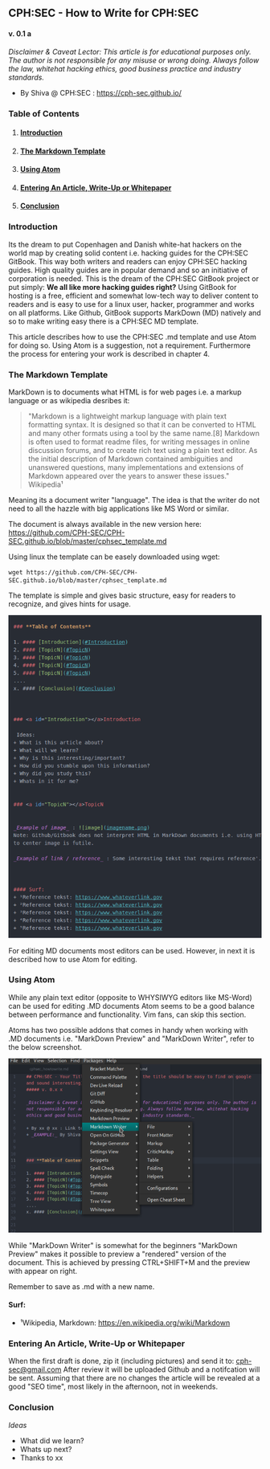 ## CPH:SEC - How to Write for CPH:SEC
#### v. 0.1  a

_Disclaimer & Caveat Lector: This article is for educational purposes only. The author is not responsible for any misuse or wrong doing. Always follow the law, whitehat hacking ethics, good business practice and industry standards._

+ By Shiva @ CPH:SEC : https://cph-sec.github.io/



### **Table of Contents**

1. #### [Introduction](#Introduction)
2. #### [The Markdown Template](#Template)
3. #### [Using Atom](#Atom)
4. #### [Entering An Article, Write-Up or Whitepaper](#Entering)
5. #### [Conclusion](#Conclusion)



### <a id="Introduction"></a>Introduction

Its the dream to put Copenhagen and Danish white-hat hackers on the world map by creating solid content i.e. hacking guides for the CPH:SEC GitBook.
This way both writers and readers can enjoy CPH:SEC hacking guides. High quality guides are in popular demand and so an initiative of corporation is needed.
This is the dream of the CPH:SEC GitBook project or put simply: **We all like more hacking guides right?**
Using GitBook for hosting is a free, efficient and somewhat low-tech way to deliver content to readers and is easy to use for a linux user, hacker, programmer and works on all platforms.
Like Github, GitBook supports MarkDown (MD) natively and so to make writing easy there is a CPH:SEC MD template.

This article describes how to use the CPH:SEC .md template and use Atom for doing so. Using Atom is a suggestion, not a requirement.
Furthermore the process for entering your work is described in chapter 4.


### <a id="Template"></a>The Markdown Template

MarkDown is to documents what HTML is for web pages i.e. a markup language or as wikipedia desribes it:

> "Markdown is a lightweight markup language with plain text formatting syntax. It is designed so that it can be converted to HTML and many other formats using a tool by the same name.[8] Markdown is often used to format readme files, for writing messages in online discussion forums, and to create rich text using a plain text editor. As the initial description of Markdown contained ambiguities and unanswered questions, many implementations and extensions of Markdown appeared over the years to answer these issues."
> Wikipedia¹

Meaning its a document writer "language". The idea is that the writer do not need to all the hazzle with big applications like MS Word or similar.

The document is always available in the new version here: https://github.com/CPH-SEC/CPH-SEC.github.io/blob/master/cphsec_template.md

Using linux the template can be easely downloaded using wget:

```
wget https://github.com/CPH-SEC/CPH-SEC.github.io/blob/master/cphsec_template.md
```

The template is simple and gives basic structure, easy for readers to recognize, and gives hints for usage.

![image](template_shot.png)

For editing MD documents most editors can be used. However, in next it is described how to use Atom for editing.


### <a id="Atom"></a>Using Atom

While any plain text editor (opposite to WHYSIWYG editors like MS-Word) can be used for editing .MD documents Atom seems to be a good balance between performance and functionality. Vim fans, can skip this section.

Atoms has two possible addons that comes in handy when working with .MD documents i.e. "MarkDown Preview" and "MarkDown Writer", refer to the below screenshot.

![image](atom_menus.png)

While "MarkDown Writer" is somewhat for the beginners "MarkDown Preview" makes it possible to preview a "rendered" version of the document. This is achieved by pressing CTRL+SHIFT+M and the preview with appear on right.

Remember to save as .md with a new name.


#### Surf:
+ ¹Wikipedia, Markdown: https://en.wikipedia.org/wiki/Markdown

### <a id="Entering"></a>Entering An Article, Write-Up or Whitepaper

When the first draft is done, zip it (including pictures) and send it to: cph-sec@gmail.com
After review it will be uploaded Github and a notifcation will be sent.
Assuming that there are no changes the article will be revealed at a good "SEO time", most likely in the afternoon, not in weekends.


### <a id="Conclusion"></a>Conclusion

_Ideas_
+ What did we learn?
+ Whats up next?
+ Thanks to xx

